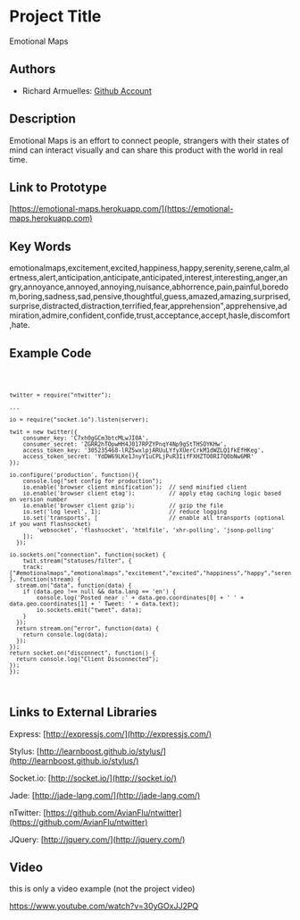 # Project Title
Emotional Maps

## Authors
- Richard Armuelles: [Github Account](http://github.com/kurai021 "Github Account")

## Description
Emotional Maps is an effort to connect people, strangers with their states of mind can interact visually and can share this product with the world in real time.

## Link to Prototype
[https://emotional-maps.herokuapp.com/](https://emotional-maps.herokuapp.com)

## Key Words
emotionalmaps,excitement,excited,happiness,happy,serenity,serene,calm,alertness,alert,anticipation,anticipate,anticipated,interest,interesting,anger,angry,annoyance,annoyed,annoying,nuisance,abhorrence,pain,painful,boredom,boring,sadness,sad,pensive,thoughtful,guess,amazed,amazing,surprised,surprise,distracted,distraction,terrified,fear,apprehension",apprehensive,admiration,admire,confident,confide,trust,acceptance,accept,hasle,discomfort,hate.

## Example Code
<code>

    twitter = require("ntwitter");

    ...

    io = require("socket.io").listen(server);

    twit = new twitter({
        consumer_key: 'C7xh0gGCm3btcMLwJI0A',
        consumer_secret: 'ZGRR2hTOpwHH4J017RPZYPnqY4Np9gStTHSOYKHw',
        access_token_key: '305235468-lRZ5wxlpjARUuLYfyXUerCrkM1dWZLQ1fkEfHKeg',
        access_token_secret: 'YdDW69LKe1JnyY1uCPLjPuR3IifFXHZTO0RI7Q0bNw6MR'
    });
    
    io.configure('production', function(){
        console.log("set config for production");
        io.enable('browser client minification');  // send minified client
        io.enable('browser client etag');          // apply etag caching logic based on version number
        io.enable('browser client gzip');          // gzip the file
        io.set('log level', 1);                    // reduce logging
        io.set('transports', [                     // enable all transports (optional if you want flashsocket)
            'websocket', 'flashsocket', 'htmlfile', 'xhr-polling', 'jsonp-polling'
        ]);
      });

    io.sockets.on("connection", function(socket) {
        twit.stream("statuses/filter", {
        track: ["#emotionalmaps","emotionalmaps","excitement","excited","happiness","happy","serenity","serene","calm","calmed","alertness","alert","anticipation","anticipate","anticipated","interest","interesting","anger","angry","annoyance","annoyed","annoying","abhorrence","pain","painful","boredom","boring","sadness","sad","pensive","thoughtful","guess","amaze","amazed","amazing","surprised","surprising","surprise","distracted","distraction","distract","terrified","terrifying","fear","fearing","feared","apprehension","apprehensive","admiration","admire","admiring","confident","confide","trust","acceptance","accept","accepting","hasle","discomfort","hate"]
    }, function(stream) {
      stream.on("data", function(data) {
        if (data.geo !== null && data.lang == 'en') {
            console.log('Posted near :' + data.geo.coordinates[0] + ' ' + data.geo.coordinates[1] + ' Tweet: ' + data.text);
            io.sockets.emit("tweet", data);
        }
      });
      return stream.on("error", function(data) {
        return console.log(data);
      });
    });
    return socket.on("disconnect", function() {
      return console.log("Client Disconnected");
    });
    });

</code>

## Links to External Libraries
Express: [http://expressjs.com/](http://expressjs.com/)

Stylus: [http://learnboost.github.io/stylus/](http://learnboost.github.io/stylus/)

Socket.io: [http://socket.io/](http://socket.io/)

Jade: [http://jade-lang.com/](http://jade-lang.com/)

nTwitter: [https://github.com/AvianFlu/ntwitter](https://github.com/AvianFlu/ntwitter)

JQuery: [http://jquery.com/](http://jquery.com/)

## Video
this is only a video example (not the project video)

https://www.youtube.com/watch?v=30yGOxJJ2PQ